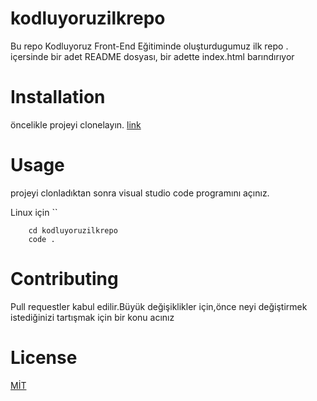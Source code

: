 # kodluyoruzilkrepo
 Bu repo Kodluyoruz Front-End Eğitiminde oluşturdugumuz ilk repo . içersinde bir adet README dosyası, bir adette index.html barındırıyor 
# Installation 
öncelikle projeyi clonelayın. 
[link](https://github.com/sahin160/kodluyoruzilkrepo.git)
# Usage 
projeyi clonladıktan sonra visual studio code programını açınız.
 
Linux için 
``
 
    
        cd kodluyoruzilkrepo 
        code . 
        
        
# Contributing
Pull requestler kabul edilir.Büyük değişiklikler için,önce neyi değiştirmek istediğinizi tartışmak için bir konu acınız 

# License 
[MİT](https://choosealicense.com/licenses/mit/)



